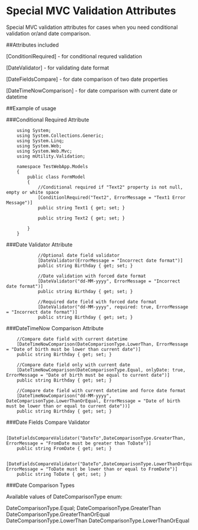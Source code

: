 Special MVC Validation Attributes
=================================

Special MVC validation attributes for cases when you need conditional validation or/and date comparison. 

##Attributes included

[ConditionlRequired] - for conditional requred validation

[DateValidator] - for validating date format

[DateFieldsCompare] - for date comparison of two date properties

[DateTimeNowComparison] - for date comparison with current date or datetime


##Example of usage


###Conditional Required Attribute

        using System;
        using System.Collections.Generic;
        using System.Linq;
        using System.Web;
        using System.Web.Mvc;
        using mUtility.Validation;
        
        namespace TestWebApp.Models
        {
            public class FormModel
            {
                //Conditional required if "Text2" property is not null, empty or white space
                [ConditionlRequired("Text2", ErrorMessage = "Text1 Error Message")]
                public string Text1 { get; set; }
        
                public string Text2 { get; set; } 
                
            }
        }



###Date Validator Attribute

                //Optional date field validator
                [DateValidator(ErrorMessage = "Incorrect date format")]
                public string Birthday { get; set; }
        
                //Date validation with forced date format
                [DateValidator("dd-MM-yyyy", ErrorMessage = "Incorrect date format")]
                public string Birthday { get; set; }
        
                //Required date field with forced date format
                [DateValidator("dd-MM-yyyy", required: true, ErrorMessage = "Incorrect date format")]
                public string Birthday { get; set; }
                
                
                
###DateTimeNow Comparison Attribute

        //Compare date field with current datetime
        [DateTimeNowComparison(DateComparisonType.LowerThan, ErrorMessage = "Date of birth must be lower than current date")]
        public string Birthday { get; set; }
        
        //Compare date field only with current date
        [DateTimeNowComparison(DateComparisonType.Equal, onlyDate: true, ErrorMessage = "Date of birth must be equal to current date")]
        public string Birthday { get; set; }
        
        //Compare date field with current datetime and force date format
        [DateTimeNowComparison("dd-MM-yyyy", DateComparisonType.LowerThanOrEqual, ErrorMessage = "Date of birth must be lower than or equal to current date"))]
        public string Birthday { get; set; }
                
                
                
###Date Fields Compare Validator

        [DateFieldsCompareValidator("DateTo",DateComparisonType.GreaterThan, ErrorMessage = "FromDate must be greater than ToDate")]
        public string FromDate { get; set; }
        
        [DateFieldsCompareValidator("DateTo",DateComparisonType.LowerThanOrEqual, ErrorMessage = "ToDate must be lower than or equal to FromDate")]
        public string ToDate { get; set; }
        
        
###Date Comparison Types

Available values of DateComparisonType enum:

DateComparisonType.Equal;
DateComparisonType.GreaterThan
DateComparisonType.GreaterThanOrEqual
DateComparisonType.LowerThan
DateComparisonType.LowerThanOrEqual
